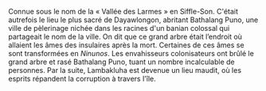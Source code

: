 Connue sous le nom de la « Vallée des Larmes » en Siffle-Son. C'était autrefois le lieu le plus sacré de Dayawlongon, abritant Bathalang Puno, une ville de pèlerinage nichée dans les racines d'un banian colossal qui partageait le nom de la ville. On dit que ce grand arbre était l’endroit où allaient les âmes des insulaires après la mort. Certaines de ces âmes se sont transformées en _Ninunos_. Les envahisseurs colonisateurs ont brûlé le grand arbre et rasé Bathalang Puno, tuant un nombre incalculable de personnes. Par la suite, Lambakluha est devenue un lieu maudit, où les esprits répandent la corruption à travers l'île.